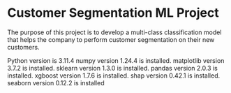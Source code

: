 # Customer Segmentation ML Project
The purpose of this project is to develop a multi-class classification model that helps the company to perform customer segmentation on their new customers.

Python version is 3.11.4
numpy version 1.24.4 is installed.
matplotlib version 3.7.2 is installed.
sklearn version 1.3.0 is installed.
pandas version 2.0.3 is installed.
xgboost version 1.7.6 is installed.
shap version 0.42.1 is installed.
seaborn version 0.12.2 is installed
